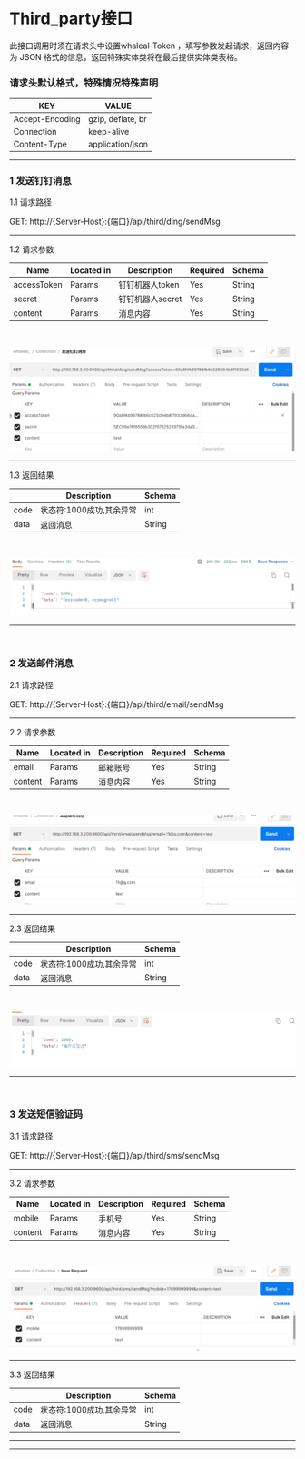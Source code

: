 
# Third_party接口
此接口调用时须在请求头中设置whaleal-Token ，填写参数发起请求，返回内容为 JSON 格式的信息，返回特殊实体类将在最后提供实体类表格。



### 请求头默认格式，特殊情况特殊声明



| KEY                |     VALUE      |     
| -------------------|----------------------|
| Accept-Encoding        |         gzip, deflate, br |     
| Connection          |         keep-alive           |          
| Content-Type          |         application/json |    
---




###  1 发送钉钉消息


1.1 请求路径

GET: http://{Server-Host}:{端口}/api/third/ding/sendMsg


---

1.2 请求参数


| Name                |     Located in     |           Description         |     Required    |        Schema   |
| -------------------|----------------------|-------------------------------|-----------------|-----------   |
|    accessToken   |      Params  |       钉钉机器人token      |      Yes            |    String
|    secret   |      Params  |       钉钉机器人secret      |      Yes            |    String
|    content   |      Params  |       消息内容     |      Yes            |    String

<br>

![img_33.png](../Images/ding_sendMsg.png)


----

1.3 返回结果


|               |     Description    |           Schema              |  
| --------------|----------------------|---------------------------
| code        |   状态符:1000成功,其余异常 |         int              |    
| data       |         返回消息        |           String              | 


<br>

![img_32.png](../Images/ding_sendMsg_r.png)

---

<br>



###  2 发送邮件消息


2.1 请求路径

GET: http://{Server-Host}:{端口}/api/third/email/sendMsg


---

2.2 请求参数


| Name                |     Located in     |           Description         |     Required    |        Schema   |
| -------------------|----------------------|-------------------------------|-----------------|-----------   |
|    email   |      Params      |       邮箱账号      |      Yes            |    String
|    content   |      Params      |       消息内容      |      Yes            |    String

<br>



![img_26.png](../Images/email_sendMsg.png)

----

2.3 返回结果


|               |     Description    |           Schema              |  
| --------------|----------------------|---------------------------
| code        |   状态符:1000成功,其余异常 |           int            |    
| data       |         返回消息       |             String            | 


<br>


![img_27.png](../Images/email_sendMsg_r.png)

---

<br>



###  3 发送短信验证码 


3.1 请求路径

GET: http://{Server-Host}:{端口}/api/third/sms/sendMsg


---

3.2 请求参数


| Name                |     Located in     |           Description         |     Required    |        Schema   |
| -------------------|----------------------|-------------------------------|-----------------|-----------   |
|    mobile   |      Params      |       手机号      |      Yes            |    String
|    content   |      Params      |       消息内容      |      Yes            |    String

<br>


![img_28.png](../Images/sms_sendMsg.png)

----

3.3 返回结果


|               |     Description    |           Schema              |  
| --------------|----------------------|---------------------------
| code        |   状态符:1000成功,其余异常 |        int               |    
| data       |         返回消息       |           String              | 



---
---